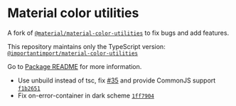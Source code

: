 # Material color utilities

A fork of [`@material/material-color-utilities`](https://github.com/material-foundation/material-color-utilities/tree/main/typescript) to fix bugs and add features.

This repository maintains only the TypeScript version: [`@importantimport/material-color-utilities`](https://github.com/importantimport/material-color-utilities/tree/dev/typescript)

Go to [Package README](/typescript/README.md) for more information.

- Use unbuild instead of tsc, fix [#35](https://github.com/material-foundation/material-color-utilities/issues/35) and provide CommonJS support [`f1b2651`](https://github.com/importantimport/material-color-utilities/commit/f1b2651ec6efb7778d6c358d93a126e33d211eeb)
- Fix on-error-container in dark scheme [`1ff7904`](https://github.com/importantimport/material-color-utilities/commit/1ff79042462077f860a5cb30cdd58763723b4da6)

